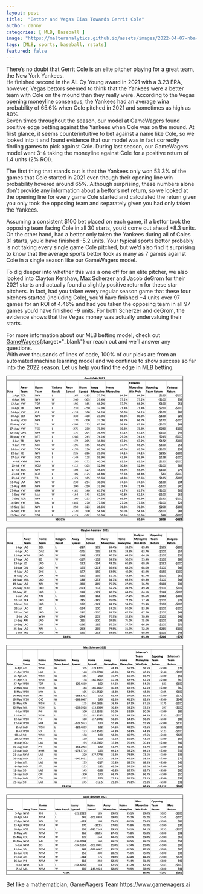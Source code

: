 ```yaml
---
layout: post
title:  "Bettor and Vegas Bias Towards Gerrit Cole"
author: danny
categories: [ MLB, Baseball ]
image: "https://malteranalytics.github.io/assets/images/2022-04-07-nba-playoff-analysis/image29.png"
tags: [MLB, sports, baseball, rstats]
featured: false
---
```



There’s no doubt that Gerrit Cole is an elite pitcher playing for a great team, the New York Yankees.  
He finished second in the AL Cy Young award in 2021 with a 3.23 ERA, however, Vegas bettors seemed to think that the Yankees 
were a better team with Cole on the mound than they really were.  According to the Vegas opening moneyline consensus, the 
Yankees had an average wina probability of 65.6% when Cole pitched in 2021 and sometimes as high as 80%.  
Seven times throughout the season, our model at GameWagers found positive edge betting against the Yankees when 
Cole was on the mound.  At first glance, it seems counterintuitive to bet against a name like Cole, so we looked into it and 
found evidence that our model was in fact correctly finding games to pick against Cole. During last season, our GameWagers 
model went 3-4 taking the moneyline against Cole for a positive return of 1.4 units (2% ROI).

The first thing that stands out is that the Yankees only won 53.3% of the games that Cole started in 2021 even though 
their opening line win probability hovered around 65%. Although surprising, these numbers alone don’t provide any information 
about a bettor’s net return, so we looked at the opening line for every game Cole started and calculated the return given you 
only took the opposing team and separately given you had only taken the Yankees.  

Assuming a consistent $100 bet placed on each game, if a bettor took the opposing team facing Cole in all 30 starts, you’d 
come out ahead +8.3 units.  On the other hand, had a bettor only taken the Yankees during all of Coles 31 starts, you’d have 
finished -5.2 units.  Your typical sports bettor probably is not taking every single game Cole pitched, but we’d also find 
it surprising to know that the average sports bettor took as many as 7 games against Cole in a single season like our GameWagers model.

To dig deeper into whether this was a one off for an elite pitcher, we also looked into Clayton Kershaw, Max Scherzer and 
Jacob deGrom for their 2021 starts and actually found a slightly positive return for these star pitchers.  In fact, had you 
taken every regular season game that these four pitchers started (including Cole), you’d have finished +4 units over 97 games 
for an ROI of 4.46% and had you taken the opposing team in all 97 games you’d have finished -9 units. For both Scherzer and 
deGrom, the evidence shows that the Vegas money was actually undervaluing their starts.

For more information about our MLB betting model, check out [GameWagers](https://www.gamewagers.ai/){:target="_blank"} or reach out and we’ll answer any questions.  
With over thousands of lines of code, 100% of our picks are from an automated machine learning model and we continue to show 
success so far into the 2022 season.  Let us help you find the edge in MLB betting.



![Image of Gerrit Cole Stats](/assets/images/2022-04-19-mlb-vegas-pitcher-bias/cole.png) 

![Image of Clayton Kershaw Stats](/assets/images/2022-04-19-mlb-vegas-pitcher-bias/kershaw.png) 

![Image of Max Scherzer Stats](/assets/images/2022-04-19-mlb-vegas-pitcher-bias/scherzer.png) 

![Image of Jacob deGrom Stats](/assets/images/2022-04-19-mlb-vegas-pitcher-bias/degrom.png) 



Bet like a mathematician,
GameWagers Team
https://www.gamewagers.ai